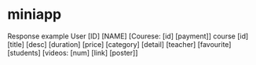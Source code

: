 # miniapp
Response example
User 
  [ID]
  [NAME]
  [Courese:
    [id]
    [payment]]
course
  [id]
  [title]
  [desc]
  [duration]
  [price]
  [category]
  [detail]
  [teacher]
  [favourite]
  [students]
  [videos:
    [num]
    [link]
    [poster]]
